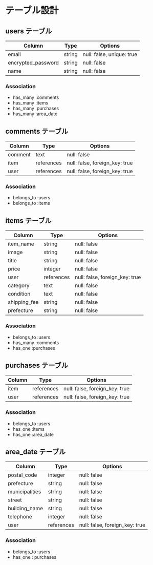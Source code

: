 # テーブル設計

## users テーブル

| Column              | Type     | Options         |
| ------------------- | -------- | --------------- |
| email               | string   | null: false, unique: true |
| encrypted_password  | string   | null: false     |
| name                | string   | null: false     |

### Association

- has_many :comments
- has_many :items
- has_many :purchases
- has_many :area_date

## comments テーブル

| Column              | Type       | Options         |
| ------------------- | ---------- | --------------- |
| comment             | text       | null: false     |
| item                | references | null: false, foreign_key: true |
| user                | references | null: false, foreign_key: true |

### Association

- belongs_to :users
- belongs_to :items

## items テーブル

| Column              | Type       | Options         |
| ------------------- | ---------- | --------------- |
| item_name           | string     | null: false     |
| image               | string     | null: false     |
| title               | string     | null: false     |
| price               | integer    | null: false     |
| user                | references | null: false, foreign_key: true |
| category            | text       | null: false     |
| condition           | text       | null: false     |
| shipping_fee        | string     | null: false     |
| prefecture          | string     | null: false     |

### Association

- belongs_to :users
- has_many :comments
- has_one :purchases

## purchases テーブル

| Column              | Type       | Options         |
| ------------------- | ---------- | --------------- |
| item                | references | null: false, foreign_key: true |
| user                | references | null: false, foreign_key: true |

### Association

- belongs_to :users
- has_one :items
- has_one :area_date

## area_date テーブル

| Column              | Type       | Options         |
| ------------------- | ---------- | --------------- |
| postal_code         | integer    | null: false     |
| prefecture          | string     | null: false     |
| municipalities      | string     | null: false     |
| street              | string     | null: false     |
| building_name       | string     | null: false     |
| telephone           | integer    | null: false     |
| user                | references | null: false, foreign_key: true |

### Association

- belongs_to :users
- has_one : purchases